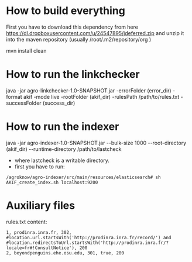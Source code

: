 How to build everything
=======================

First you have to download this dependency from here https://dl.dropboxusercontent.com/u/24547895/jdeferred.zip and unzip it into  the maven repository (usually /root/.m2/repository/org )

mvn install clean

How to run the linkchecker
==========================

java -jar agro-linkchecker-1.0-SNAPSHOT.jar -errorFolder (error_dir) -format akif -mode live -rootFolder (akif_dir) -rulesPath /path/to/rules.txt -successFolder (success_dir)

How to run the indexer
======================

java -jar agro-indexer-1.0-SNAPSHOT.jar --bulk-size 1000 --root-directory (akif_dir) --runtime-directory /path/to/lastcheck

* where lastcheck is a writable directory.
* first you have to run: 
```
/agroknow/agro-indexer/src/main/resources/elasticsearch# sh AKIF_create_index.sh localhost:9200
```

Auxiliary files
===============

rules.txt content:
```
1, prodinra.inra.fr, 302, #location.url.startsWith('http://prodinra.inra.fr/record/') and #location.redirectsToUrl.startsWith('http://prodinra.inra.fr/?locale=fr#!ConsultNotice'), 200
2, beyondpenguins.ehe.osu.edu, 301, true, 200
```


